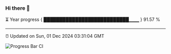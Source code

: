 ### Hi there 👋

⏳ Year progress { ███████████████████████████▁▁▁ } 91.57 %

---

⏰ Updated on Sun, 01 Dec 2024 03:31:04 GMT

![Progress Bar CI](https://github.com/IshwaranRudhara/GIT-ACTION/workflows/Progress%20Bar%20CI/badge.svg)
